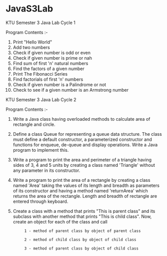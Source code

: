 # JavaS3Lab
KTU Semester 3 Java Lab Cycle 1

Program Contents :-
1. Print "Hello World"
2. Add two numbers
3. Check if given number is odd or even
4. Check if given number is prime or nah
5. Find sum of first 'n' natural numbers
6. Find the factors of a given number
7. Print The Fibonacci Series
8. Find factorials of first 'n' numbers
9. Check if given number is a Palindrome or not
10. Check to see if a given number is an Armstrong number

KTU Semester 3 Java Lab Cycle 2

Program Contents :-
1. Write a Java class having overloaded methods to calculate area of rectangle
   and circle.
2. Define a class Queue for representing a queue data structure. The class must
   define a default constructor, a parameterized constructor and functions for enqueue, de-queue and display operations. Write a Java program to implement
   this.
3. Write a program to print the area and perimeter of a triangle having sides of 3, 4 and 5 units by creating
   a class named 'Triangle' without any parameter in its constructor.
4. Write a program to print the area of a rectangle by creating a class named 'Area' taking the values of its
   length and breadth as parameters of its constructor and having a method named 'returnArea' which returns
   the area of the rectangle. Length and breadth of rectangle are entered through keyboard.
5. Create a class with a method that prints "This is parent class" and its subclass with another method that
   prints "This is child class". Now, create an object for each of the class and call
            
            1 - method of parent class by object of parent class
            
            2 - method of child class by object of child class
            
            3 - method of parent class by object of child class
